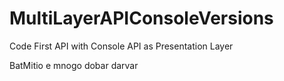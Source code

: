 # MultiLayerAPIConsoleVersions
Code First API with Console API as Presentation Layer

BatMitio e mnogo dobar darvar

